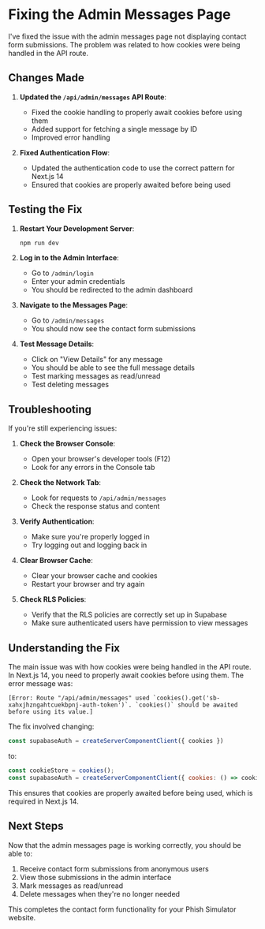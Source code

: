 # Fixing the Admin Messages Page

I've fixed the issue with the admin messages page not displaying contact form submissions. The problem was related to how cookies were being handled in the API route.

## Changes Made

1. **Updated the `/api/admin/messages` API Route**:
   - Fixed the cookie handling to properly await cookies before using them
   - Added support for fetching a single message by ID
   - Improved error handling

2. **Fixed Authentication Flow**:
   - Updated the authentication code to use the correct pattern for Next.js 14
   - Ensured that cookies are properly awaited before being used

## Testing the Fix

1. **Restart Your Development Server**:
   ```bash
   npm run dev
   ```

2. **Log in to the Admin Interface**:
   - Go to `/admin/login`
   - Enter your admin credentials
   - You should be redirected to the admin dashboard

3. **Navigate to the Messages Page**:
   - Go to `/admin/messages`
   - You should now see the contact form submissions

4. **Test Message Details**:
   - Click on "View Details" for any message
   - You should be able to see the full message details
   - Test marking messages as read/unread
   - Test deleting messages

## Troubleshooting

If you're still experiencing issues:

1. **Check the Browser Console**:
   - Open your browser's developer tools (F12)
   - Look for any errors in the Console tab

2. **Check the Network Tab**:
   - Look for requests to `/api/admin/messages`
   - Check the response status and content

3. **Verify Authentication**:
   - Make sure you're properly logged in
   - Try logging out and logging back in

4. **Clear Browser Cache**:
   - Clear your browser cache and cookies
   - Restart your browser and try again

5. **Check RLS Policies**:
   - Verify that the RLS policies are correctly set up in Supabase
   - Make sure authenticated users have permission to view messages

## Understanding the Fix

The main issue was with how cookies were being handled in the API route. In Next.js 14, you need to properly await cookies before using them. The error message was:

```
[Error: Route "/api/admin/messages" used `cookies().get('sb-xahxjhzngahtcuekbpnj-auth-token')`. `cookies()` should be awaited before using its value.]
```

The fix involved changing:

```javascript
const supabaseAuth = createServerComponentClient({ cookies })
```

to:

```javascript
const cookieStore = cookies();
const supabaseAuth = createServerComponentClient({ cookies: () => cookieStore });
```

This ensures that cookies are properly awaited before being used, which is required in Next.js 14.

## Next Steps

Now that the admin messages page is working correctly, you should be able to:

1. Receive contact form submissions from anonymous users
2. View those submissions in the admin interface
3. Mark messages as read/unread
4. Delete messages when they're no longer needed

This completes the contact form functionality for your Phish Simulator website.

